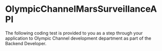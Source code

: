 # OlympicChannelMarsSurveillanceAPI
The following coding test is provided to you as a step through your application to Olympic Channel development department as part of the Backend Developer.

